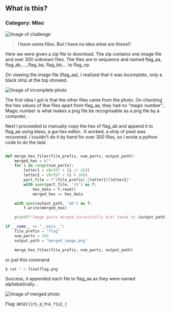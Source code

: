 ## What is this?
### Category: Misc

![Image of challenge](https://i.imgur.com/Z7vWYaY.png)

>**I have some files. But I have no idea what are these!!**

Here we were given a zip file to download. The zip contains one image file and over 300 unknown files. The files are in sequence and named flag_aa, flag_ab,....,flag_ba, flag_bb,... to flag_np.

On viewing the image file (flag_aa), I realized that it was incomplete, only a black strip at the top showed. 

![Image of incomplete photo](https://i.imgur.com/JfuWnAD.png)

The first idea I got is that the other files came from the photo. On checking the hex values of few files apart from flag_aa, they had no "magic number".. Magic number is what makes a png file be recognisable as a png file by a computer..

Next I proceeded to manually copy the hex of flag_ab and append it to flag_aa using bless, a gui hex editor.. It worked, a strip of pixel was recovered. I couldn't do it by hand for over 300 files, so I wrote a python code to do the task

``` py

def merge_hex_files(file_prefix, num_parts, output_path):
    merged_hex = b""
    for i in range(num_parts):
        letter1 = chr(97 + (i // 26))  
        letter2 = chr(97 + (i % 26))
        part_file = f"{file_prefix}_{letter1}{letter2}"
        with open(part_file, 'rb') as f:
            hex_data = f.read()
            merged_hex += hex_data

    with open(output_path, 'wb') as f: 
        f.write(merged_hex)

    print(f"Image parts merged successfully bro! Saved to {output_path}")

if __name__ == "__main__":
    file_prefix = "flag"
    num_parts = 354
    output_path = "merged_image.png"

    merge_hex_files(file_prefix, num_parts, output_path)

```
or just this command

```bash
$ cat * > finalflag.png
```

Success, it appended each file to flag_aa as they were named alphabetically...

![Image of merged photo](https://i.imgur.com/IPUfPg5.png)

Flag: `BDSEC{1tS_@_PnG_f1LE_}`
